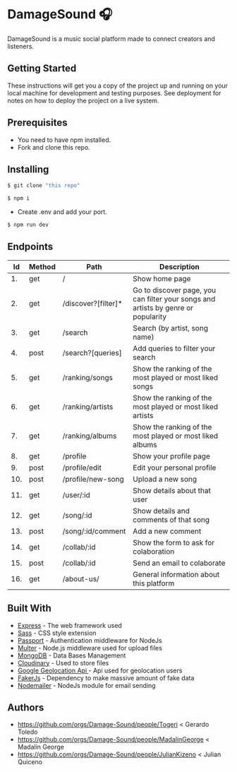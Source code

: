 # DamageSound 🎧

DamageSound is a music social platform made to connect creators and listeners.

## Getting Started

These instructions will get you a copy of the project up and running on your local machine for development and testing purposes. See deployment for notes on how to deploy the project on a live system.

## Prerequisites

* You need to have npm installed.
* Fork and clone this repo.

## Installing

```sh
$ git clone "this repo"
```

```sh
$ npm i 
```

* Create .env and add your port.

```sh
$ npm run dev
```





## Endpoints 

| Id | Method | Path | Description |
| ---| -------| -----| ------------|
| 1. | get    | /    | Show home page |
| 2. | get    | /discover?[filter]*    | Go to discover page, you can filter your songs and artists by genre or popularity | 
| 3. | get    | /search    | Search (by artist, song name) | 
| 4. | post   | /search?[queries]   | Add queries to filter your search | 
| 5. | get    | /ranking/songs    | Show the ranking of the most played or most liked songs| 
| 6. | get    | /ranking/artists    | Show the ranking of the most played or most liked artists| 
| 7. | get    | /ranking/albums| Show the ranking of the most played or most liked albums| 
| 8. | get    | /profile | Show your profile page | 
| 9. | post    | /profile/edit    | Edit your personal profile | 
| 10. | post    | /profile/new-song    | Upload a new song | 
| 11. | get    | /user/:id    | Show details about that user | 
| 12. | get    | /song/:id    | Show details and comments of that song | 
| 13. | post    | /song/:id/comment    | Add a new comment | 
| 14. | get    | /collab/:id    | Show the form to ask for colaboration | 
| 15. | post    | /collab/:id    | Send an email to colaborate | 
| 16. | get    | /about-us/    | General information about this platform | 



## Built With

* [Express](https://expressjs.com/es/) - The web framework used
* [Sass](https://sass-lang.com/) - CSS style extension
* [Passport](http://www.passportjs.org/) - Authentication middleware for NodeJs
* [Multer](https://github.com/expressjs/multer) - Node.js middleware used for upload files
* [MongoDB](https://www.mongodb.com/es) - Data Bases Management
* [Cloudinary](https://cloudinary.com/documentation) - Used to store files
* [Google Geolocation Api ](https://cloud.google.com/maps-platform) - Api used for geolocation users
* [FakerJs](https://github.com/marak/Faker.js/) - Dependency to make massive amount of fake data
* [Nodemailer](https://nodemailer.com/about/) - NodeJs module for email sending





## Authors


* https://github.com/orgs/Damage-Sound/people/Togeri < Gerardo Toledo
* https://github.com/orgs/Damage-Sound/people/MadalinGeorge < Madalin George
* https://github.com/orgs/Damage-Sound/people/JulianKizeno < Julian Quiceno




